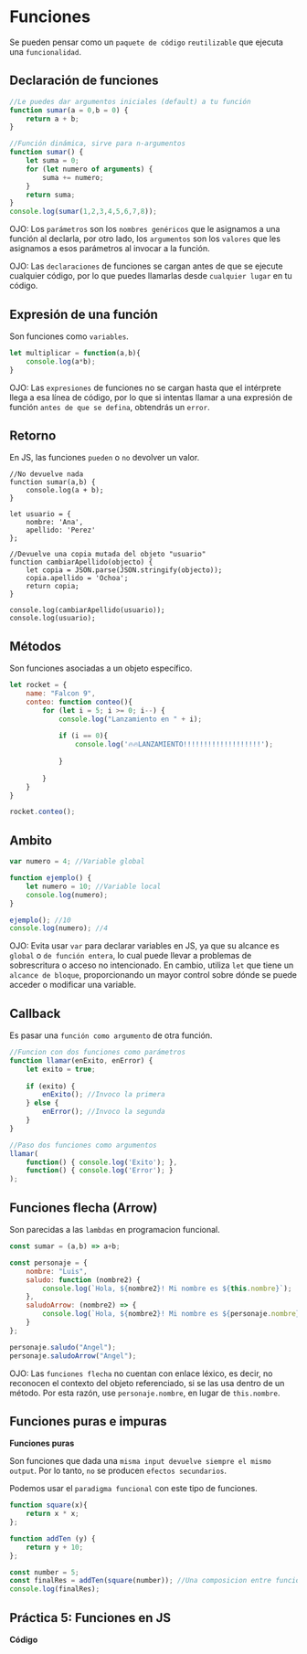 # Funciones
Se pueden pensar como un `paquete de código` `reutilizable` que ejecuta una `funcionalidad`.

## Declaración de funciones

```js
//Le puedes dar argumentos iniciales (default) a tu función 
function sumar(a = 0,b = 0) {
    return a + b;
}

//Función dinámica, sirve para n-argumentos
function sumar() {
    let suma = 0;
    for (let numero of arguments) {
        suma += numero;
    }
    return suma;
}
console.log(sumar(1,2,3,4,5,6,7,8));
```
OJO: Los `parámetros` son los `nombres genéricos` que le asignamos a una función al declarla, por otro lado, los `argumentos` son los `valores` que les asignamos a esos parámetros al invocar a la función.

OJO: Las `declaraciones` de funciones se cargan antes de que se ejecute cualquier código, por lo que puedes llamarlas desde `cualquier lugar` en tu código. 

## Expresión de una función

Son funciones como `variables`.

```js
let multiplicar = function(a,b){
    console.log(a*b);
}
```
OJO: Las `expresiones` de funciones no se cargan hasta que el intérprete llega a esa línea de código, por lo que si intentas llamar a una expresión de función `antes de que se defina`, obtendrás un `error`.

## Retorno
En JS, las funciones `pueden` o `no` devolver un valor. 

```JS
//No devuelve nada
function sumar(a,b) {
    console.log(a + b);
}

let usuario = {
    nombre: 'Ana',
    apellido: 'Perez'
};

//Devuelve una copia mutada del objeto "usuario"
function cambiarApellido(objecto) {
    let copia = JSON.parse(JSON.stringify(objecto));
    copia.apellido = 'Ochoa';
    return copia;
}

console.log(cambiarApellido(usuario));
console.log(usuario);
```
## Métodos
Son funciones asociadas a un objeto específico.

```js
let rocket = {
    name: "Falcon 9",
    conteo: function conteo(){
        for (let i = 5; i >= 0; i--) {
            console.log("Lanzamiento en " + i);
            
            if (i == 0){
                console.log('🔥🔥LANZAMIENTO!!!!!!!!!!!!!!!!!!!');
                
            }
            
        }
    }
}

rocket.conteo();
```
## Ambito
```js
var numero = 4; //Variable global

function ejemplo() {
    let numero = 10; //Variable local
    console.log(numero);
}

ejemplo(); //10
console.log(numero); //4
```
OJO: Evita usar `var` para declarar variables en JS, ya que su alcance es `global` o `de función entera`, lo cual puede llevar a problemas de sobrescritura o acceso no intencionado. En cambio, utiliza `let` que tiene un `alcance de bloque`, proporcionando un mayor control sobre dónde se puede acceder o modificar una variable.

## Callback 
Es pasar una `función como argumento` de otra función.

```js
//Funcion con dos funciones como parámetros
function llamar(enExito, enError) {
    let exito = true;
    
    if (exito) {
        enExito(); //Invoco la primera 
    } else {
        enError(); //Invoco la segunda
    }
}

//Paso dos funciones como argumentos
llamar(
    function() { console.log('Exito'); },
    function() { console.log('Error'); }
);
```
## Funciones flecha (Arrow)
Son parecidas a las `lambdas` en programacion funcional. 
```js
const sumar = (a,b) => a+b;

const personaje = {
    nombre: "Luis",
    saludo: function (nombre2) {
        console.log(`Hola, ${nombre2}! Mi nombre es ${this.nombre}`);
    },
    saludoArrow: (nombre2) => {
        console.log(`Hola, ${nombre2}! Mi nombre es ${personaje.nombre}`);
    }
};

personaje.saludo("Angel");
personaje.saludoArrow("Angel");
```
OJO: Las `funciones flecha` no cuentan con enlace léxico, es decir, no reconocen el contexto del objeto referenciado, si se las usa dentro de un método. Por esta razón, use `personaje.nombre`, en lugar de `this.nombre`.

## Funciones puras e impuras

**Funciones puras**

Son funciones que dada una `misma input devuelve siempre el mismo output`.
Por lo tanto, `no` se producen `efectos secundarios`. 

Podemos usar el `paradigma funcional` con este tipo de funciones.

```js
function square(x){
    return x * x;
};

function addTen (y) {
    return y + 10;
};

const number = 5;
const finalRes = addTen(square(number)); //Una composicion entre funciones puras, es una funcion pura. 
console.log(finalRes);
```

## Práctica 5: Funciones en JS

**Código**
```js
```